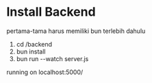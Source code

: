 # Install Backend

pertama-tama harus memiliki bun terlebih dahulu
1. cd /backend
2. bun install
3. bun run --watch server.js

running on localhost:5000/